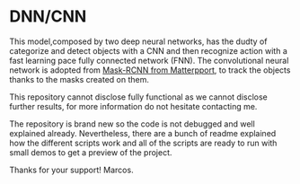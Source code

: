 # DNN/CNN
 
This model,composed by two deep neural networks, has the dudty of categorize and detect objects with a CNN and then recognize action with a fast learning pace fully connected network (FNN). The convolutional neural network is adopted from [Mask-RCNN from Matterpport](https://github.com/matterport/Mask_RCNN), to track the objects thanks to the masks created on them.

This repository cannot disclose fully functional as we cannot disclose further results, for more information do not hesitate contacting me.

The repository is brand new so the code is not debugged and well explained already. Nevertheless, there are a bunch of readme explained how the different scripts work and all of the scripts are ready to run with small demos to get a preview of the project.

Thanks for your support!
Marcos.
